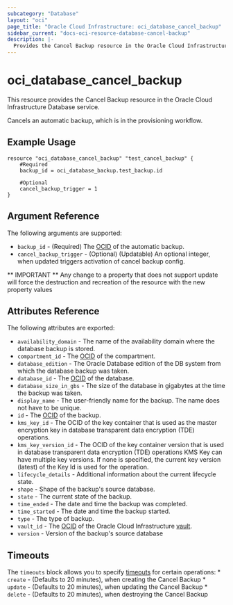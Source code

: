 ```yaml
---
subcategory: "Database"
layout: "oci"
page_title: "Oracle Cloud Infrastructure: oci_database_cancel_backup"
sidebar_current: "docs-oci-resource-database-cancel-backup"
description: |-
  Provides the Cancel Backup resource in the Oracle Cloud Infrastructure Database service.
---
```


# oci_database_cancel_backup
This resource provides the Cancel Backup resource in the Oracle Cloud Infrastructure Database service.

Cancels an automatic backup, which is in the provisioning workflow.


## Example Usage

```hcl
resource "oci_database_cancel_backup" "test_cancel_backup" {
	#Required
	backup_id = oci_database_backup.test_backup.id

    #Optional
	cancel_backup_trigger = 1
}
```

## Argument Reference

The following arguments are supported:

* `backup_id` - (Required) The [OCID](https://docs.cloud.oracle.com/iaas/Content/General/Concepts/identifiers.htm) of the automatic backup.
* `cancel_backup_trigger` - (Optional) (Updatable) An optional integer, when updated triggers activation of cancel backup config.


** IMPORTANT **
Any change to a property that does not support update will force the destruction and recreation of the resource with the new property values

## Attributes Reference

The following attributes are exported:

* `availability_domain` - The name of the availability domain where the database backup is stored.
* `compartment_id` - The [OCID](https://docs.cloud.oracle.com/iaas/Content/General/Concepts/identifiers.htm) of the compartment.
* `database_edition` - The Oracle Database edition of the DB system from which the database backup was taken. 
* `database_id` - The [OCID](https://docs.cloud.oracle.com/iaas/Content/General/Concepts/identifiers.htm) of the database.
* `database_size_in_gbs` - The size of the database in gigabytes at the time the backup was taken. 
* `display_name` - The user-friendly name for the backup. The name does not have to be unique.
* `id` - The [OCID](https://docs.cloud.oracle.com/iaas/Content/General/Concepts/identifiers.htm) of the backup.
* `kms_key_id` - The OCID of the key container that is used as the master encryption key in database transparent data encryption (TDE) operations.
* `kms_key_version_id` - The OCID of the key container version that is used in database transparent data encryption (TDE) operations KMS Key can have multiple key versions. If none is specified, the current key version (latest) of the Key Id is used for the operation. 
* `lifecycle_details` - Additional information about the current lifecycle state.
* `shape` - Shape of the backup's source database.
* `state` - The current state of the backup.
* `time_ended` - The date and time the backup was completed.
* `time_started` - The date and time the backup started.
* `type` - The type of backup.
* `vault_id` - The [OCID](https://docs.cloud.oracle.com/iaas/Content/General/Concepts/identifiers.htm) of the Oracle Cloud Infrastructure [vault](https://docs.cloud.oracle.com/iaas/Content/KeyManagement/Concepts/keyoverview.htm#concepts).
* `version` - Version of the backup's source database

## Timeouts

The `timeouts` block allows you to specify [timeouts](https://registry.terraform.io/providers/oracle/oci/latest/docs/guides/changing_timeouts) for certain operations:
    * `create` - (Defaults to 20 minutes), when creating the Cancel Backup
	* `update` - (Defaults to 20 minutes), when updating the Cancel Backup
	* `delete` - (Defaults to 20 minutes), when destroying the Cancel Backup

